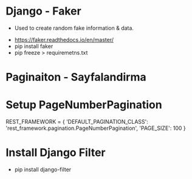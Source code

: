 # Django - Faker

* Used to create random fake information & data.

- https://faker.readthedocs.io/en/master/
- pip install faker
- pip freeze > requiremetns.txt

# Paginaiton - Sayfalandirma

# Setup PageNumberPagination

REST_FRAMEWORK = {
    'DEFAULT_PAGINATION_CLASS': 'rest_framework.pagination.PageNumberPagination',
    'PAGE_SIZE': 100
}

# Install Django Filter
- pip install django-filter




